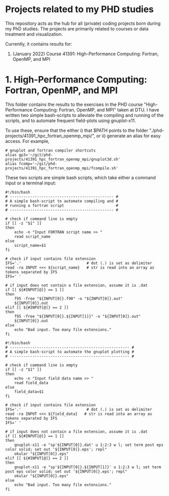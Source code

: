 # Projects related to my PHD studies
This repository acts as the hub for all (private) coding projects born during my PhD studies. The projects are primarily related to courses or data treatment and visualization.

Currently, it contains results for:
  1. (January 2022) Course 41391: High-Performance Computing: Fortran, OpenMP, and MPI

# 1. High-Performance Computing: Fortran, OpenMP, and MPI
This folder contains the results to the exercises in the PHD course "High-Performance Computing: Fortran, OpenMP, and MPI" taken at DTU. I have written two simple bash-scripts to alleviate the compiling and running of the scripts, and to automate frequent field-plots using gnuplot-x11.

To use these, ensure that the either i) that $PATH points to the folder "./phd-projects/41391_hpc_fortran_openmp_mpi/", or ii) generate an alias for easy access. For example,

``` shell
# gnuplot and fortran compiler shortcuts
alias gp3='~/git/phd-projects/41391_hpc_fortran_openmp_mpi/gnuplot3d.sh'
alias fcomp='~/git/phd-projects/41391_hpc_fortran_openmp_mpi/fcompile.sh'
```

These two scripts are simple bash scripts, which take either a command input or a terminal input:

``` shell
#!/bin/bash
# ---------------------------------------------- #
# A simple bash-script to automate compiling and #
# running a fortran script                       #
# ---------------------------------------------- #

# check if command line is empty
if [[ -z "$1" ]]
then
    echo -n "Input FORTRAN script name >> "
    read script_name
else
    script_name=$1
fi

# check if input contains file extension 
IFS='.'                             # dot (.) is set as delimiter
read -ra INPUT <<< ${script_name}   # str is read into an array as tokens separated by IFS
IFS=' '

# if input does not contain a file extension, assume it is .dat
if [[ ${#INPUT[@]} == 1 ]]
then
    f95 -free "${INPUT[0]}.f90" -o "${INPUT[0]}.out"
    ${INPUT[0]}.out
elif [[ ${#INPUT[@]} == 2 ]]
then
    f95 -free "${INPUT[0]}.${INPUT[1]}" -o "${INPUT[0]}.out"
    ${INPUT[0]}.out
else
    echo "Bad input. Too many file extensions."
fi
```

``` shell
#!/bin/bash
# ----------------------------------------------------- #
# A simple bash-script to automate the gnuplot plotting #
# ----------------------------------------------------- #

# check if command line is empty
if [[ -z "$1" ]]
then
    echo -n "Input field data name >> "
    read field_data
else
    field_data=$1
fi

# check if input contains file extension 
IFS='.'                             # dot (.) is set as delimiter
read -ra INPUT <<< ${field_data}   # str is read into an array as tokens separated by IFS
IFS=' '

# if input does not contain a file extension, assume it is .dat
if [[ ${#INPUT[@]} == 1 ]]
then
    gnuplot-x11 -e "sp'${INPUT[0]}.dat' u 1:2:3 w l; set term post eps color solid; set out '${INPUT[0]}.eps'; repl"
    okular "${INPUT[0]}.eps"
elif [[ ${#INPUT[@]} == 2 ]]
then
    gnuplot-x11 -e "sp'${INPUT[0]}.${INPUT[1]}' u 1:2:3 w l; set term post eps color solid; set out '${INPUT[0]}.eps'; repl"
    okular "${INPUT[0]}.eps"
else
    echo "Bad input. Too many file extensions."
fi
```

